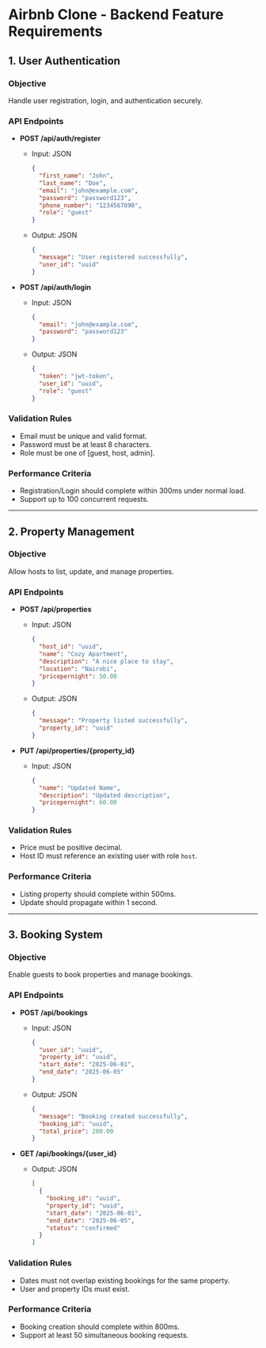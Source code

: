 
# Airbnb Clone - Backend Feature Requirements

## 1. User Authentication

### Objective
Handle user registration, login, and authentication securely.

### API Endpoints
- **POST /api/auth/register**
  - Input: JSON
    ```json
    {
      "first_name": "John",
      "last_name": "Doe",
      "email": "john@example.com",
      "password": "password123",
      "phone_number": "1234567890",
      "role": "guest"
    }
    ```
  - Output: JSON
    ```json
    {
      "message": "User registered successfully",
      "user_id": "uuid"
    }
    ```

- **POST /api/auth/login**
  - Input: JSON
    ```json
    {
      "email": "john@example.com",
      "password": "password123"
    }
    ```
  - Output: JSON
    ```json
    {
      "token": "jwt-token",
      "user_id": "uuid",
      "role": "guest"
    }
    ```

### Validation Rules
- Email must be unique and valid format.
- Password must be at least 8 characters.
- Role must be one of [guest, host, admin].

### Performance Criteria
- Registration/Login should complete within 300ms under normal load.
- Support up to 100 concurrent requests.

---

## 2. Property Management

### Objective
Allow hosts to list, update, and manage properties.

### API Endpoints
- **POST /api/properties**
  - Input: JSON
    ```json
    {
      "host_id": "uuid",
      "name": "Cozy Apartment",
      "description": "A nice place to stay",
      "location": "Nairobi",
      "pricepernight": 50.00
    }
    ```
  - Output: JSON
    ```json
    {
      "message": "Property listed successfully",
      "property_id": "uuid"
    }
    ```

- **PUT /api/properties/{property_id}**
  - Input: JSON
    ```json
    {
      "name": "Updated Name",
      "description": "Updated description",
      "pricepernight": 60.00
    }
    ```

### Validation Rules
- Price must be positive decimal.
- Host ID must reference an existing user with role `host`.

### Performance Criteria
- Listing property should complete within 500ms.
- Update should propagate within 1 second.

---

## 3. Booking System

### Objective
Enable guests to book properties and manage bookings.

### API Endpoints
- **POST /api/bookings**
  - Input: JSON
    ```json
    {
      "user_id": "uuid",
      "property_id": "uuid",
      "start_date": "2025-06-01",
      "end_date": "2025-06-05"
    }
    ```
  - Output: JSON
    ```json
    {
      "message": "Booking created successfully",
      "booking_id": "uuid",
      "total_price": 200.00
    }
    ```

- **GET /api/bookings/{user_id}**
  - Output: JSON
    ```json
    [
      {
        "booking_id": "uuid",
        "property_id": "uuid",
        "start_date": "2025-06-01",
        "end_date": "2025-06-05",
        "status": "confirmed"
      }
    ]
    ```

### Validation Rules
- Dates must not overlap existing bookings for the same property.
- User and property IDs must exist.

### Performance Criteria
- Booking creation should complete within 800ms.
- Support at least 50 simultaneous booking requests.

